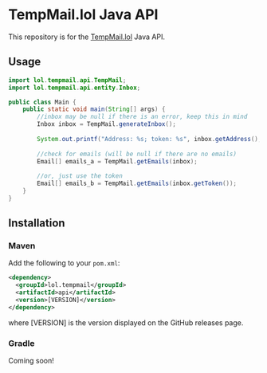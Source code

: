 # TempMail.lol Java API

This repository is for the [TempMail.lol](https://tempmail.lol) Java API.

## Usage

```java
import lol.tempmail.api.TempMail;
import lol.tempmail.api.entity.Inbox;

public class Main {
    public static void main(String[] args) {
        //inbox may be null if there is an error, keep this in mind
        Inbox inbox = TempMail.generateInbox();
        
        System.out.printf("Address: %s; token: %s", inbox.getAddress(), inbox.getToken());
        
        //check for emails (will be null if there are no emails)
        Email[] emails_a = TempMail.getEmails(inbox);
        
        //or, just use the token
        Email[] emails_b = TempMail.getEmails(inbox.getToken());
    }
}
```

## Installation

### Maven

Add the following to your `pom.xml`:
```xml
<dependency>
  <groupId>lol.tempmail</groupId>
  <artifactId>api</artifactId>
  <version>[VERSION]</version>
</dependency>
```

where [VERSION] is the version displayed on the GitHub releases page.

### Gradle

Coming soon!
